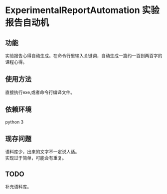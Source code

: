 # ExperimentalReportAutomation 实验报告自动机  
## 功能  
实验报告心得自动生成。在命令行里输入关键词，自动生成一篇约一百到两百字的课程心得。  
## 使用方法  
直接执行exe,或者命令行编译文件。  
## 依赖环境  
python 3   
## 现存问题   
语料库少，出来的文字不一定说人话。  
实现过于简单，可能会有重复。  
## TODO 
补充语料库。

